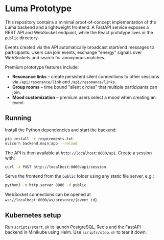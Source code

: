 # Luma Prototype

This repository contains a minimal proof-of-concept implementation of the Luma backend and a lightweight frontend. A FastAPI service exposes a REST API and WebSocket endpoint, while the React prototype lives in the `public` directory.

Events created via the API automatically broadcast start/end messages to participants. Users can join events, exchange "energy" signals over WebSockets and search for anonymous matches.

Premium prototype features include:

* **Resonance links** – create persistent silent connections to other sessions via `/api/resonance/link` and `/api/resonance/links`.
* **Group rooms** – time bound "silent circles" that multiple participants can join.
* **Mood customization** – premium users select a mood when creating an event.

## Running

Install the Python dependencies and start the backend:

```bash
pip install -r requirements.txt
uvicorn backend.main:app --reload
```

The API is then available at `http://localhost:8000/api`. Create a session with:

```bash
curl -X POST http://localhost:8000/api/session
```

Serve the frontend from the `public` folder using any static file server, e.g.:

```bash
python3 -m http.server 8080 -d public
```

WebSocket connections can be opened at `ws://localhost:8000/ws/presence/{event_id}`.

## Kubernetes setup

Run `scripts/start.sh` to launch PostgreSQL, Redis and the FastAPI backend in Minikube using Helm. Use `scripts/stop.sh` to tear it down.
